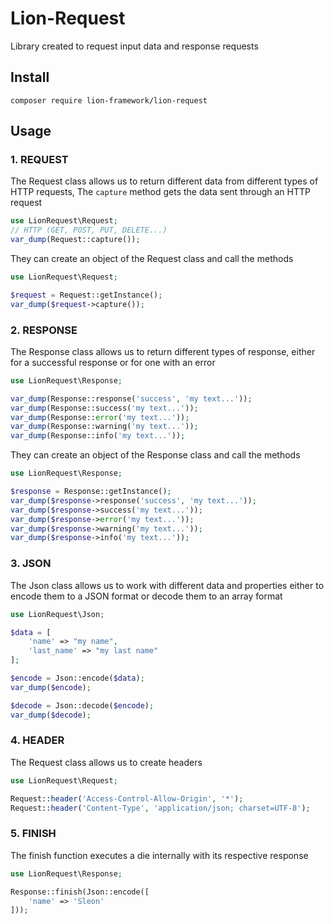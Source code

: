 # Lion-Request
Library created to request input data and response requests

## Install
```shell
composer require lion-framework/lion-request
```

## Usage
### 1. REQUEST
The Request class allows us to return different data from different types of HTTP requests, The `capture` method gets the data sent through an HTTP request
```php
use LionRequest\Request;
// HTTP (GET, POST, PUT, DELETE...)
var_dump(Request::capture());
```

They can create an object of the Request class and call the methods
```php
use LionRequest\Request;

$request = Request::getInstance();
var_dump($request->capture());
```

### 2. RESPONSE
The Response class allows us to return different types of response, either for a successful response or for one with an error
```php
use LionRequest\Response;

var_dump(Response::response('success', 'my text...'));
var_dump(Response::success('my text...'));
var_dump(Response::error('my text...'));
var_dump(Response::warning('my text...'));
var_dump(Response::info('my text...'));
```

They can create an object of the Response class and call the methods

```php
use LionRequest\Response;

$response = Response::getInstance();
var_dump($response->response('success', 'my text...'));
var_dump($response->success('my text...'));
var_dump($response->error('my text...'));
var_dump($response->warning('my text...'));
var_dump($response->info('my text...'));
```

### 3. JSON
The Json class allows us to work with different data and properties either to encode them to a JSON format or decode them to an array format
```php
use LionRequest\Json;

$data = [
	'name' => "my name",
	'last_name' => "my last name"
];

$encode = Json::encode($data);
var_dump($encode);
```

```php
$decode = Json::decode($encode);
var_dump($decode);
```

### 4. HEADER
The Request class allows us to create headers
```php
use LionRequest\Request;

Request::header('Access-Control-Allow-Origin', '*');
Request::header('Content-Type', 'application/json; charset=UTF-8');
```

### 5. FINISH
The finish function executes a die internally with its respective response

```php
use LionRequest\Response;

Response::finish(Json::encode([
    'name' => 'Sleon'
]));
```